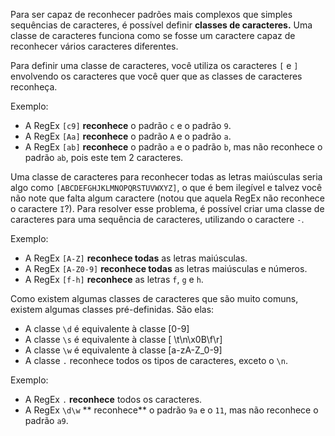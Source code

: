 Para ser capaz de reconhecer padrões mais complexos que simples sequências de caracteres,
é possível definir **classes de caracteres.** Uma classe de caracteres funciona
como se fosse um caractere capaz de reconhecer vários caracteres diferentes.

Para definir uma classe de caracteres, você utiliza os caracteres `[` e `]` 
envolvendo os caracteres que você quer que as classes de caracteres reconheça.

Exemplo:
* A RegEx `[c9]` **reconhece** o padrão `c` e o padrão `9`.
* A RegEx `[Aa]` **reconhece** o padrão `A` e o padrão `a`.
* A RegEx `[ab]` **reconhece** o padrão `a` e o padrão `b`, mas não reconhece o padrão `ab`, pois este tem 2 caracteres.

Uma classe de caracteres para reconhecer todas as letras maiúsculas seria algo como 
`[ABCDEFGHJKLMNOPQRSTUVWXYZ]`, o que é bem ilegível e talvez você não note que falta algum caractere
(notou que aquela RegEx não reconhece o caractere `I`?). Para resolver esse problema, é possível
criar uma classe de caracteres para uma sequência de caracteres, utilizando o caractere `-`.

Exemplo:
* A RegEx `[A-Z]` **reconhece todas** as letras maiúsculas.   
* A RegEx `[A-Z0-9]` **reconhece todas** as letras maiúsculas e números.
* A RegEx `[f-h]` **reconhece** as letras `f`, `g` e `h`.

Como existem algumas classes de caracteres que são muito comuns, existem algumas classes pré-definidas. São elas:

* A classe `\d` é equivalente à classe [0-9]
* A classe `\s` é equivalente à classe [ \t\n\x0B\f\r]
* A classe `\w` é equivalente à classe [a-zA-Z_0-9]
* A classe `.`  reconhece todos os tipos de caracteres, exceto o `\n`.

Exemplo:
* A RegEx `.` **reconhece** todos os caracteres.
* A RegEx `\d\w` ** reconhece** o padrão `9a` e o `11`, mas não reconhece o padrão `a9`.
